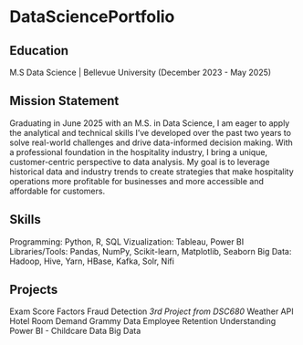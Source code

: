 # DataSciencePortfolio
## Education
M.S Data Science | Bellevue University (December 2023 - May 2025)

## Mission Statement
Graduating in June 2025 with an M.S. in Data Science, I am eager to apply the analytical and technical skills I’ve developed over the past two years to solve real-world challenges and drive data-informed decision making. With a professional foundation in the hospitality industry, I bring a unique, customer-centric perspective to data analysis. My goal is to leverage historical data and industry trends to create strategies that make hospitality operations more profitable for businesses and more accessible and affordable for customers.

## Skills
Programming: Python, R, SQL
Vizualization: Tableau, Power BI
Libraries/Tools: Pandas, NumPy, Scikit-learn, Matplotlib, Seaborn
Big Data: Hadoop, Hive, Yarn, HBase, Kafka, Solr, Nifi

## Projects
Exam Score Factors
Fraud Detection
*3rd Project from DSC680*
Weather API
Hotel Room Demand
Grammy Data
Employee Retention
Understanding Power BI - Childcare Data
Big Data
